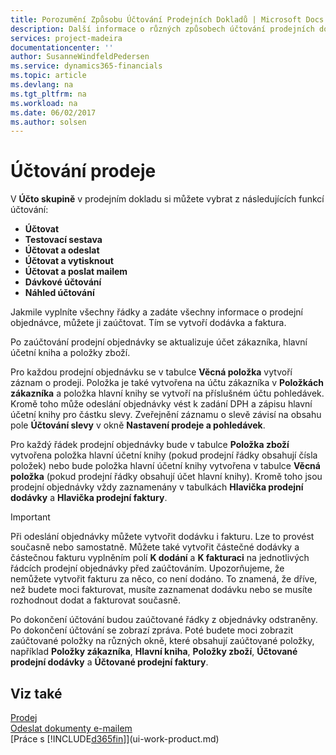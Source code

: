 ```yaml
---
title: Porozumění Způsobu Účtování Prodejních Dokladů | Microsoft Docs
description: Další informace o různých způsobech účtování prodejních dokladů.
services: project-madeira
documentationcenter: ''
author: SusanneWindfeldPedersen
ms.service: dynamics365-financials
ms.topic: article
ms.devlang: na
ms.tgt_pltfrm: na
ms.workload: na
ms.date: 06/02/2017
ms.author: solsen
---
```

# <a name="posting-sales"></a>Účtování prodeje
V **Účto skupině** v prodejním dokladu si můžete vybrat z následujících funkcí účtování:

* **Účtovat**
* **Testovací sestava**
* **Účtovat a odeslat**
* **Účtovat a vytisknout**
* **Účtovat a poslat mailem**
* **Dávkové účtování**
* **Náhled účtování**

Jakmile vyplníte všechny řádky a zadáte všechny informace o prodejní objednávce, můžete ji zaúčtovat. Tím se vytvoří dodávka a faktura.

Po zaúčtování prodejní objednávky se aktualizuje účet zákazníka, hlavní účetní kniha a položky zboží.

Pro každou prodejní objednávku se v tabulce **Věcná položka** vytvoří záznam o prodeji. Položka je také vytvořena na účtu zákazníka v **Položkách zákazníka** a položka hlavní knihy se vytvoří na příslušném účtu pohledávek. Kromě toho může odeslání objednávky vést k zadání DPH a zápisu hlavní účetní knihy pro částku slevy. Zveřejnění záznamu o slevě závisí na obsahu pole **Účtování slevy** v okně **Nastavení prodeje a pohledávek**.

Pro každý řádek prodejní objednávky bude v tabulce **Položka zboží**   vytvořena položka hlavní účetní knihy (pokud prodejní řádky obsahují čísla položek) nebo bude položka hlavní účetní knihy vytvořena v tabulce **Věcná položka** (pokud prodejní řádky obsahují účet hlavní knihy). Kromě toho jsou prodejní objednávky vždy zaznamenány v tabulkách **Hlavička prodejní dodávky** a **Hlavička prodejní faktury**.

> [!IMPORTANT]  
>   Při odeslání objednávky můžete vytvořit dodávku i fakturu. Lze to provést současně nebo samostatně. Můžete také vytvořit částečné dodávky a částečnou fakturu vyplněním polí **K dodání** a **K fakturaci** na jednotlivých řádcích prodejní objednávky před zaúčtováním. Upozorňujeme, že nemůžete vytvořit fakturu za něco, co není dodáno. To znamená, že dříve, než budete moci fakturovat, musíte zaznamenat dodávku nebo se musíte rozhodnout dodat a fakturovat současně.

Po dokončení účtování budou zaúčtované řádky z objednávky odstraněny. Po dokončení účtování se zobrazí zpráva. Poté budete moci zobrazit zaúčtované položky na různých okně, které obsahují zaúčtované položky, například **Položky  zákazníka**, **Hlavní kniha**, **Položky zboží**, **Účtované prodejní dodávky** a **Účtované prodejní faktury**.

## <a name="see-also"></a>Viz také
[Prodej](sales-manage-sales.md)  
[Odeslat dokumenty e-mailem](ui-how-send-documents-email.md)  
[Práce s [!INCLUDE[d365fin](includes/d365fin_md.md)]](ui-work-product.md)

